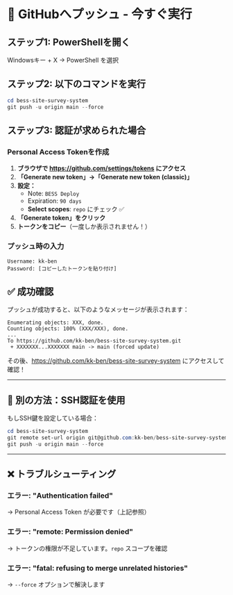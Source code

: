 # 🚀 GitHubへプッシュ - 今すぐ実行

## ステップ1: PowerShellを開く

Windowsキー + X → PowerShell を選択

## ステップ2: 以下のコマンドを実行

```powershell
cd bess-site-survey-system
git push -u origin main --force
```

## ステップ3: 認証が求められた場合

### Personal Access Tokenを作成

1. **ブラウザで https://github.com/settings/tokens にアクセス**
2. **「Generate new token」→「Generate new token (classic)」**
3. **設定：**
   - Note: `BESS Deploy`
   - Expiration: `90 days`
   - **Select scopes**: `repo` にチェック ✅
4. **「Generate token」をクリック**
5. **トークンをコピー**（一度しか表示されません！）

### プッシュ時の入力

```
Username: kk-ben
Password: [コピーしたトークンを貼り付け]
```

## ✅ 成功確認

プッシュが成功すると、以下のようなメッセージが表示されます：

```
Enumerating objects: XXX, done.
Counting objects: 100% (XXX/XXX), done.
...
To https://github.com/kk-ben/bess-site-survey-system.git
 + XXXXXXX...XXXXXXX main -> main (forced update)
```

その後、https://github.com/kk-ben/bess-site-survey-system にアクセスして確認！

---

## 🔄 別の方法：SSH認証を使用

もしSSH鍵を設定している場合：

```powershell
cd bess-site-survey-system
git remote set-url origin git@github.com:kk-ben/bess-site-survey-system.git
git push -u origin main --force
```

---

## ❌ トラブルシューティング

### エラー: "Authentication failed"
→ Personal Access Token が必要です（上記参照）

### エラー: "remote: Permission denied"
→ トークンの権限が不足しています。`repo` スコープを確認

### エラー: "fatal: refusing to merge unrelated histories"
→ `--force` オプションで解決します
